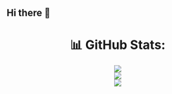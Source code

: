 ## Hi there 👋

<div align="center">

# 📊 GitHub Stats:
![](https://githubstat-git-main-doctoey.vercel.app/api?username=doctoey&theme=aura_dark&hide_border=false&include_all_commits=true&count_private=true)<br/>
![](https://github-readme-streak-stats.herokuapp.com/?user=doctoey&theme=aura_dark&hide_border=false)<br/>
![](https://githubstat-git-main-doctoey.vercel.app/api/top-langs/?username=doctoey&theme=aura_dark&hide_border=false&include_all_commits=true&count_private=true&layout=compact)

</div> 

<!--
**JurinKI/JurinKI** is a ✨ _special_ ✨ repository because its `README.md` (this file) appears on your GitHub profile.

Here are some ideas to get you started:

- 🔭 I’m currently working on ...
- 🌱 I’m currently learning ...
- 👯 I’m looking to collaborate on ...
- 🤔 I’m looking for help with ...
- 💬 Ask me about ...
- 📫 How to reach me: ...
- 😄 Pronouns: ...
- ⚡ Fun fact: ...
-->
